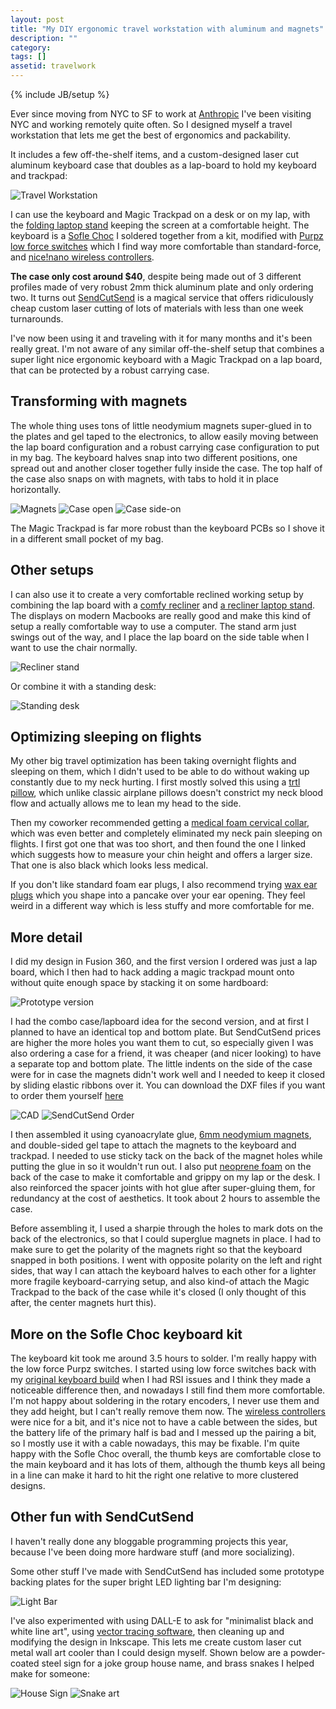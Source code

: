 ```yaml
---
layout: post
title: "My DIY ergonomic travel workstation with aluminum and magnets"
description: ""
category: 
tags: []
assetid: travelwork
---
```

{% include JB/setup %}

Ever since moving from NYC to SF to work at [Anthropic](https://www.anthropic.com/) I've been visiting NYC and working remotely quite often. So I designed myself a travel workstation that lets me get the best of ergonomics and packability.

It includes a few off-the-shelf items, and a custom-designed laser cut aluminum keyboard case that doubles as a lap-board to hold my keyboard and trackpad:

![Travel Workstation]({{PAGE_ASSETS}}/full-setup.jpeg)

I can use the keyboard and Magic Trackpad on a desk or on my lap, with the [folding laptop stand](https://www.amazon.com/Nexstand-Laptop-Stand-Portable-MacBook/dp/B01HHYQBB8) keeping the screen at a comfortable height. The keyboard is a [Sofle Choc](https://choc.brianlow.com/) I soldered together from a kit, modified with [Purpz low force switches](https://boardsource.xyz/store/5fff705f03db380da20f1014) which I find way more comfortable than standard-force, and [nice!nano wireless controllers](https://nicekeyboards.com/nice-nano/).

**The case only cost around $40**, despite being made out of 3 different profiles made of very robust 2mm thick aluminum plate and only ordering two. It turns out [SendCutSend](https://sendcutsend.com/) is a magical service that offers ridiculously cheap custom laser cutting of lots of materials with less than one week turnarounds.

I've now been using it and traveling with it for many months and it's been really great. I'm not aware of any similar off-the-shelf setup that combines a super light nice ergonomic keyboard with a Magic Trackpad on a lap board, that can be protected by a robust carrying case.

## Transforming with magnets

The whole thing uses tons of little neodymium magnets super-glued in to the plates and gel taped to the electronics, to allow easily moving between the lap board configuration and a robust carrying case configuration to put in my bag. The keyboard halves snap into two different positions, one spread out and another closer together fully inside the case. The top half of the case also snaps on with magnets, with tabs to hold it in place horizontally.

![Magnets]({{PAGE_ASSETS}}/magnets.jpeg)
![Case open]({{PAGE_ASSETS}}/case-open.jpeg)
![Case side-on]({{PAGE_ASSETS}}/case-side.jpeg)

The Magic Trackpad is far more robust than the keyboard PCBs so I shove it in a different small pocket of my bag.

## Other setups

I can also use it to create a very comfortable reclined working setup by combining the lap board with a [comfy recliner](https://shop.stressless.com/en/recliners/stressless-sunrise/p/000000000001237315?pid=1237315094014504) and [a recliner laptop stand](https://www.amazon.com/gp/product/B01MG1EWPQ/ref=ppx_yo_dt_b_asin_title_o01_s00?ie=UTF8&psc=1). The displays on modern Macbooks are really good and make this kind of setup a really comfortable way to use a computer. The stand arm just swings out of the way, and I place the lap board on the side table when I want to use the chair normally.

![Recliner stand]({{PAGE_ASSETS}}/chair-stand.jpeg)

Or combine it with a standing desk:

![Standing desk]({{PAGE_ASSETS}}/desk-work.jpeg)

## Optimizing sleeping on flights

My other big travel optimization has been taking overnight flights and sleeping on them, which I didn't used to be able to do without waking up constantly due to my neck hurting. I first mostly solved this using a [trtl pillow](https://trtltravel.com/), which unlike classic airplane pillows doesn't constrict my neck blood flow and actually allows me to lean my head to the side.

Then my coworker recommended getting a [medical foam cervical collar](https://www.amazon.com/gp/product/B003LLY8GC/ref=ppx_yo_dt_b_asin_title_o05_s00?ie=UTF8&psc=1), which was even better and completely eliminated my neck pain sleeping on flights. I first got one that was too short, and then found the one I linked which suggests how to measure your chin height and offers a larger size. That one is also black which looks less medical.

If you don't like standard foam ear plugs, I also recommend trying [wax ear plugs](https://www.amazon.com/gp/product/B0006NXBVQ/ref=ppx_yo_dt_b_asin_title_o01_s00?ie=UTF8&psc=1) which you shape into a pancake over your ear opening. They feel weird in a different way which is less stuffy and more comfortable for me.

## More detail

I did my design in Fusion 360, and the first version I ordered was just a lap board, which I then had to hack adding a magic trackpad mount onto without quite enough space by stacking it on some hardboard:

![Prototype version]({{PAGE_ASSETS}}/prototype.jpeg)

I had the combo case/lapboard idea for the second version, and at first I planned to have an identical top and bottom plate. But SendCutSend prices are higher the more holes you want them to cut, so especially given I was also ordering a case for a friend, it was cheaper (and nicer looking) to have a separate top and bottom plate. The little indents on the side of the case were for in case the magnets didn't work well and I needed to keep it closed by sliding elastic ribbons over it. You can download the DXF files if you want to order them yourself [here]({{PAGE_ASSETS}}/laser-files.zip)

![CAD]({{PAGE_ASSETS}}/cad.png)
![SendCutSend Order]({{PAGE_ASSETS}}/sendcutsend-order.png)

I then assembled it using cyanoacrylate glue, [6mm neodymium magnets](https://www.amazon.com/gp/product/B07KJ9H31P/ref=ppx_yo_dt_b_asin_title_o09_s00?ie=UTF8&psc=1), and double-sided gel tape to attach the magnets to the keyboard and trackpad. I needed to use sticky tack on the back of the magnet holes while putting the glue in so it wouldn't run out. I also put [neoprene foam](https://www.amazon.com/gp/product/B0774NN1XM/ref=ppx_yo_dt_b_asin_title_o05_s00?ie=UTF8&psc=1) on the back of the case to make it comfortable and grippy on my lap or the desk. I also reinforced the spacer joints with hot glue after super-gluing them, for redundancy at the cost of aesthetics. It took about 2 hours to assemble the case.

Before assembling it, I used a sharpie through the holes to mark dots on the back of the electronics, so that I could superglue magnets in place. I had to make sure to get the polarity of the magnets right so that the keyboard snapped in both positions. I went with opposite polarity on the left and right sides, that way I can attach the keyboard halves to each other for a lighter more fragile keyboard-carrying setup, and also kind-of attach the Magic Trackpad to the back of the case while it's closed (I only thought of this after, the center magnets hurt this).

## More on the Sofle Choc keyboard kit

The keyboard kit took me around 3.5 hours to solder. I'm really happy with the low force Purpz switches. I started using low force switches back with my [original keyboard build](/2014/09/08/creating-a-keyboard-1-hardware/) when I had RSI issues and I think they made a noticeable difference then, and nowadays I still find them more comfortable. I'm not happy about soldering in the rotary encoders, I never use them and they add height, but I can't really remove them now. The [wireless controllers](https://nicekeyboards.com/nice-nano/) were nice for a bit, and it's nice not to have a cable between the sides, but the battery life of the primary half is bad and I messed up the pairing a bit, so I mostly use it with a cable nowadays, this may be fixable. I'm quite happy with the Sofle Choc overall, the thumb keys are comfortable close to the main keyboard and it has lots of them, although the thumb keys all being in a line can make it hard to hit the right one relative to more clustered designs.

## Other fun with SendCutSend

I haven't really done any bloggable programming projects this year, because I've been doing more hardware stuff (and more socializing).

Some other stuff I've made with SendCutSend has included some prototype backing plates for the super bright LED lighting bar I'm designing:

![Light Bar]({{PAGE_ASSETS}}/lightbar.jpeg)

I've also experimented with using DALL-E to ask for "minimalist black and white line art", using [vector tracing software](https://www.visioncortex.org/vtracer/), then cleaning up and modifying the design in Inkscape. This lets me create custom laser cut metal wall art cooler than I could design myself. Shown below are a powder-coated steel sign for a joke group house name, and brass snakes I helped make for someone:

![House Sign]({{PAGE_ASSETS}}/house-sign.jpeg)
![Snake art]({{PAGE_ASSETS}}/snakes.jpeg)

